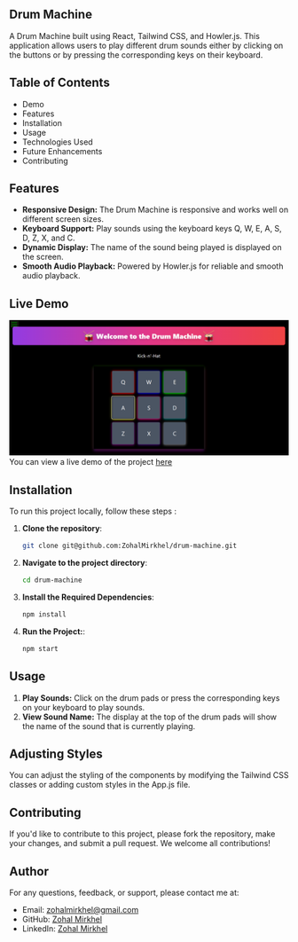 ## Drum Machine
A Drum Machine built using React, Tailwind CSS, and Howler.js. This application allows users to play different drum sounds either by clicking on the buttons or by pressing the corresponding keys on their keyboard.

## Table of Contents
- Demo
- Features
- Installation
- Usage
- Technologies Used
- Future Enhancements
- Contributing

## Features
- **Responsive Design:** The Drum Machine is responsive and works well on different screen sizes.
- **Keyboard Support:** Play sounds using the keyboard keys Q, W, E, A, S, D, Z, X, and C.
- **Dynamic Display:** The name of the sound being played is displayed on the screen.
- **Smooth Audio Playback:** Powered by Howler.js for reliable and smooth audio playback.


## Live Demo

![alt text](image.png)
You can view a live demo of the project [here](https://quote-machine--quote-machine-p.netlify.app/)


## Installation

To run this project locally, follow these steps :

1. **Clone the repository**:
   ```bash
   git clone git@github.com:ZohalMirkhel/drum-machine.git
   ```
2. **Navigate to the project directory**:
   ```bash
   cd drum-machine
   ```

3. **Install the Required Dependencies**:
   ```bash
   npm install
   ```

4. **Run the Project:**:
   ```bash
   npm start
   ```

## Usage

1. **Play Sounds:** Click on the drum pads or press the corresponding keys on your keyboard to play sounds.
2. **View Sound Name:** The display at the top of the drum pads will show the name of the sound that is currently playing.

## Adjusting Styles

You can adjust the styling of the components by modifying the Tailwind CSS classes or adding custom styles in the App.js file.

## Contributing

If you'd like to contribute to this project, please fork the repository, make your changes, and submit a pull request. We welcome all contributions!

## Author

For any questions, feedback, or support, please contact me at:
- Email: [zohalmirkhel@gmail.com](mailto:zohalmirkhel@gmail.com)
- GitHub: [Zohal Mirkhel](https://github.com/ZohalMirkhel)
- LinkedIn: [Zohal Mirkhel](https://www.linkedin.com/in/zohal-mirkhel-840a7530a/)